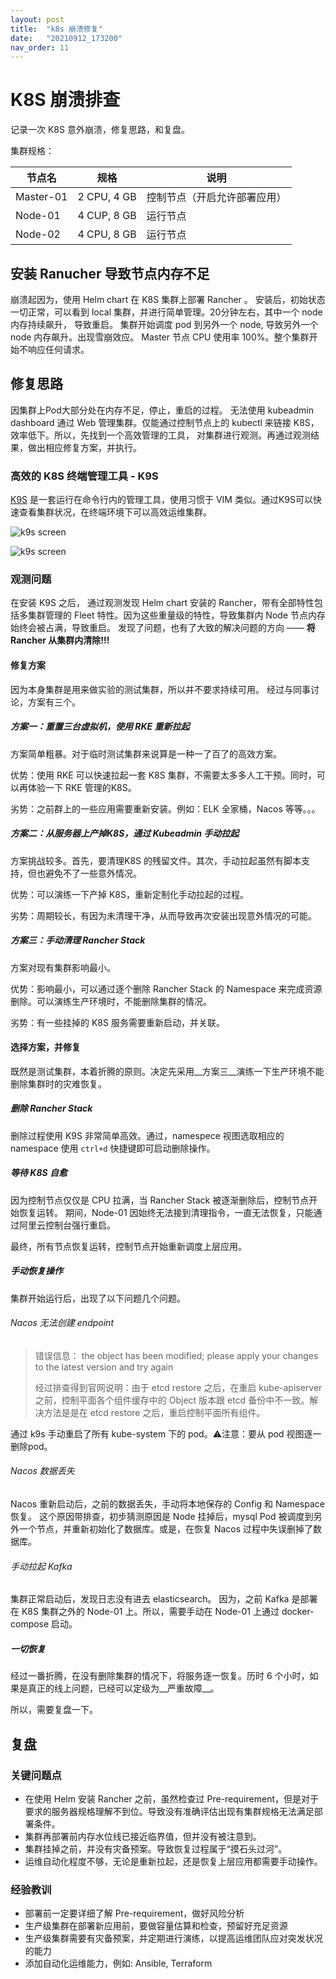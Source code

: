 ```yaml
---
layout: post
title:  "k8s 崩溃修复"
date:   "20210912_173200"
nav_order: 11
---
```

K8S 崩溃排查
=====
记录一次 K8S 意外崩溃，修复思路，和复盘。

集群规格：

| 节点名    | 规格        | 说明                         |
| --------- | ----------- | ---------------------------- |
| Master-01 | 2 CPU, 4 GB | 控制节点（开启允许部署应用） |
| Node-01   | 4 CUP, 8 GB | 运行节点                     |
| Node-02   | 4 CPU, 8 GB | 运行节点                     |



## 安装 Ranucher 导致节点内存不足

崩溃起因为，使用 Helm chart 在 K8S 集群上部署 Rancher 。 安装后，初始状态一切正常，可以看到 local 集群，并进行简单管理。20分钟左右，其中一个 node 内存持续飙升， 导致重启。 集群开始调度 pod 到另外一个 node, 导致另外一个 node 内存飙升。出现雪崩效应。 Master 节点 CPU 使用率 100%。整个集群开始不响应任何请求。



## 修复思路

因集群上Pod大部分处在内存不足，停止，重启的过程。 无法使用 kubeadmin dashboard 通过 Web 管理集群。仅能通过控制节点上的 kubectl 来链接 K8S，效率低下。所以，先找到一个高效管理的工具， 对集群进行观测。再通过观测结果，做出相应修复方案，并执行。

### 高效的 K8S 终端管理工具 - K9S

[K9S](https://k9scli.io/) 是一套运行在命令行内的管理工具，使用习惯于 VIM 类似。通过K9S可以快速查看集群状况，在终端环境下可以高效运维集群。

![k9s screen](https://k9scli.io/assets/screens/pulses.png)

![k9s screen](https://k9scli.io/assets/screens/pods.png)

### 观测问题

在安装 K9S 之后， 通过观测发现 Helm chart 安装的 Rancher，带有全部特性包括多集群管理的 Fleet 特性。因为这些重量级的特性，导致集群内 Node 节点内存始终会被占满，导致重启。 发现了问题，也有了大致的解决问题的方向 —— __将 Rancher 从集群内清除!!!__



#### 修复方案

因为本身集群是用来做实验的测试集群，所以并不要求持续可用。 经过与同事讨论，方案有三个。

##### 方案一：重置三台虚拟机，使用 RKE 重新拉起

方案简单粗暴。对于临时测试集群来说算是一种一了百了的高效方案。

优势：使用 RKE 可以快速拉起一套 K8S 集群，不需要太多多人工干预。同时，可以再体验一下 RKE 管理的K8S。

劣势：之前群上的一些应用需要重新安装。例如：ELK 全家桶，Nacos 等等。。。

##### 方案二：从服务器上产掉K8S，通过 Kubeadmin 手动拉起

方案挑战较多。首先，要清理K8S 的残留文件。其次，手动拉起虽然有脚本支持，但也避免不了一些意外情况。

优势：可以演练一下产掉 K8S，重新定制化手动拉起的过程。

劣势：周期较长，有因为未清理干净，从而导致再次安装出现意外情况的可能。

##### 方案三：手动清理 Rancher Stack

方案对现有集群影响最小。

优势：影响最小，可以通过逐个删除 Rancher Stack 的 Namespace 来完成资源删除。可以演练生产环境时，不能删除集群的情况。

劣势：有一些挂掉的 K8S 服务需要重新启动，并关联。



#### 选择方案，并修复

既然是测试集群，本着折腾的原则。决定先采用__方案三__演练一下生产环境不能删除集群时的灾难恢复。

##### 删除 Rancher Stack

删除过程使用 K9S 非常简单高效。通过，namespece 视图选取相应的 namespace 使用 `ctrl+d` 快捷键即可启动删除操作。

##### 等待 K8S 自愈

因为控制节点仅仅是 CPU 拉满，当 Rancher Stack 被逐渐删除后，控制节点开始恢复运转。 期间，Node-01 因始终无法接到清理指令，一直无法恢复，只能通过阿里云控制台强行重启。 

最终，所有节点恢复运转，控制节点开始重新调度上层应用。

##### 手动恢复操作

集群开始运行后，出现了以下问题几个问题。

###### Nacos 无法创建 endpoint

> 错误信息： the object has been modified; please apply your changes to the latest version and try again
>
> 经过排查得到官网说明：由于 etcd restore 之后，在重启 kube-apiserver 之前，控制平面各个组件缓存中的 Object 版本跟 etcd 备份中不一致。解决方法是是在 etcd restore 之后，重启控制平面所有组件。

通过 k9s 手动重启了所有 kube-system 下的 pod。⚠️注意：要从 pod 视图逐一删除pod。

###### Nacos 数据丢失

Nacos 重新启动后，之前的数据丢失，手动将本地保存的 Config 和 Namespace 恢复。 这个原因带排查，初步猜测原因是 Node 挂掉后，mysql Pod 被调度到另外一个节点，并重新初始化了数据库。或是，在恢复 Nacos 过程中失误删掉了数据库。

###### 手动拉起 Kafka

集群正常启动后，发现日志没有进去 elasticsearch。 因为，之前 Kafka 是部署在 K8S 集群之外的 Node-01 上。所以，需要手动在 Node-01 上通过 docker-compose 启动。

##### 一切恢复

经过一番折腾，在没有删除集群的情况下，将服务逐一恢复。历时 6 个小时，如果是真正的线上问题，已经可以定级为__严重故障__。

所以，需要复盘一下。

## 复盘

### 关键问题点

- 在使用 Helm 安装 Rancher 之前，虽然检查过 Pre-requirement，但是对于要求的服务器规格理解不到位。导致没有准确评估出现有集群规格无法满足部署条件。 
- 集群再部署前内存水位线已接近临界值，但并没有被注意到。
- 集群挂掉之前，并没有灾备预案。导致恢复过程属于“摸石头过河”。
- 运维自动化程度不够，无论是重新拉起，还是恢复上层应用都需要手动操作。



### 经验教训

- 部署前一定要详细了解 Pre-requirement，做好风险分析
- 生产级集群在部署新应用前，要做容量估算和检查，预留好充足资源
- 生产级集群需要有灾备预案，并定期进行演练，以提高运维团队应对突发状况的能力
- 添加自动化运维能力，例如: Ansible, Terraform

